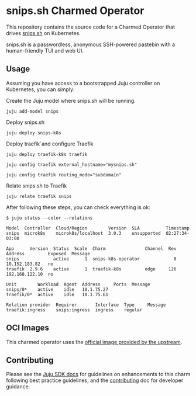 # snips.sh Charmed Operator

This repository contains the source code for a Charmed Operator that drives [snips.sh](https://snips.sh/) on Kubernetes.

snips.sh is a passwordless, anonymous SSH-powered pastebin with a human-friendly TUI and web UI.


## Usage

Assuming you have access to a bootstrapped Juju controller on Kubernetes, you can simply:


Create the Juju model where snips.sh will be running.
```shell
juju add-model snips
```

Deploy snips.sh
```shell
juju deploy snips-k8s
```

Deploy traefik`and configure Traefik

```shell
juju deploy traefik-k8s traefik

juju config traefik external_hostname="mysnips.sh"

juju config traefik routing_mode="subdomain"
```

Relate snips.sh to Traefik

```shell
juju relate traefik snips
```

After following these steps, you can check everything is ok:

```shell
$ juju status --color --relations

Model  Controller  Cloud/Region        Version  SLA          Timestamp
snips  microk8s    microk8s/localhost  3.0.3    unsupported  02:27:34-03:00

App      Version  Status  Scale  Charm               Channel  Rev  Address         Exposed  Message
snips             active      1  snips-k8s-operator             8  10.152.183.82   no
traefik  2.9.6    active      1  traefik-k8s         edge     126  192.168.122.10  no

Unit        Workload  Agent  Address     Ports  Message
snips/0*    active    idle   10.1.75.27
traefik/0*  active    idle   10.1.75.61

Relation provider  Requirer       Interface  Type     Message
traefik:ingress    snips:ingress  ingress    regular
```

## OCI Images

This charmed operator uses the [official image provided by the upstream](https://ghcr.io/robherley/snips.sh).


## Contributing

Please see the [Juju SDK docs](https://juju.is/docs/sdk) for guidelines on enhancements to this charm following best practice guidelines, and the [contributing](https://github.com/Abuelodelanada/snips-k8s-operator/blob/main/CONTRIBUTING.md) doc for developer guidance.
